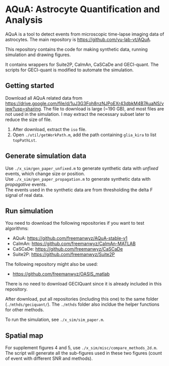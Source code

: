 # AQuA: Astrocyte Quantification and Analysis
AQuA is a tool to detect events from microscopic time-lapse imaging data of astrocytes. The main repository is https://github.com/yu-lab-vt/AQuA.

This repository contains the code for making synthetic data, running simulation and drawing figures.

It contains wrappers for Suite2P, CaImAn, CaSCaDe and GECI-quant. The scripts for GECI-quant is modified to automate the simulation.

## Getting started
Download all AQuA related data from https://drive.google.com/file/d/1uJ3G3Foh8nzNJPoEXr43dbkM4B7AuaNS/view?usp=sharing.
The file to download is large (~190 GB), and most files are not used in the simulation. I may extract the necessary subset later to reduce the size of file.

1. After download, extract the `iso` file.
2. Open `./util/getWorkPath.m`, add the path containing `glia_kira` to list `topPathLst`.

## Generate simulation data
Use `./x_sim/gen_paper_unfixed.m` to generate synthetic data with *unfixed* events, which change size or position.  
Use `./x_sim/gen_paper_propagation.m` to generate synthetic data with *propagative* events.  
The events used in the synthetic data are from thresholding the delta F signal of real data.

## Run simulation
You need to download the following repositories if you want to test algorithms:
- AQuA: https://github.com/freemanwyz/AQuA-stable-v1 
- CaImAn: https://github.com/freemanwyz/CaImAn-MATLAB
- CaSCaDe: https://github.com/freemanwyz/CaSCaDe
- Suite2P: https://github.com/freemanwyz/Suite2P

The following repository might also be used:
- https://github.com/freemanwyz/OASIS_matlab

There is no need to download GECIQuant since it is already included in this repository.

After download, put all repositories (including this one) to the same folder (`./mthds/geciquant/`). The `./mthds` folder also incldue the helper functions for other methods.

To run the simulation, see `./x_sim/sim_paper.m`.

## Spatial map
For supplement figures 4 and 5, use `./x_sim/misc/compare_methods_2d.m`.  
The script will generate all the sub-figures used in these two figures (count of event with different SNR and methods).  





